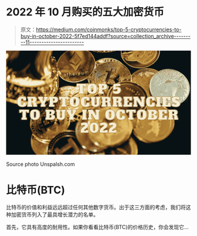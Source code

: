 # 2022 年 10 月购买的五大加密货币

> 原文：<https://medium.com/coinmonks/top-5-cryptocurrencies-to-buy-in-october-2022-5f7ed144addf?source=collection_archive---------11----------------------->

![](img/ccd7e05b07dc68acaa84a6c6391e837e.png)

Source photo Unspalsh.com

# 比特币(BTC)

比特币的价值和利益远远超过任何其他数字货币。出于这三方面的考虑，我们将这种加密货币列入了最具增长潜力的名单。

首先，它具有高度的耐用性。如果你看看比特币(BTC)的价格历史，你会发现它…